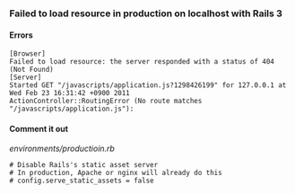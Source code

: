 

### Failed to load resource in production on localhost with Rails 3

#### Errors
    
    [Browser]
    Failed to load resource: the server responded with a status of 404 (Not Found)
    [Server]
    Started GET "/javascripts/application.js?1298426199" for 127.0.0.1 at Wed Feb 23 16:31:42 +0900 2011
    ActionController::RoutingError (No route matches "/javascripts/application.js"):

#### Comment it out

_environments/productioin.rb_

    # Disable Rails's static asset server
    # In production, Apache or nginx will already do this
    # config.serve_static_assets = false

